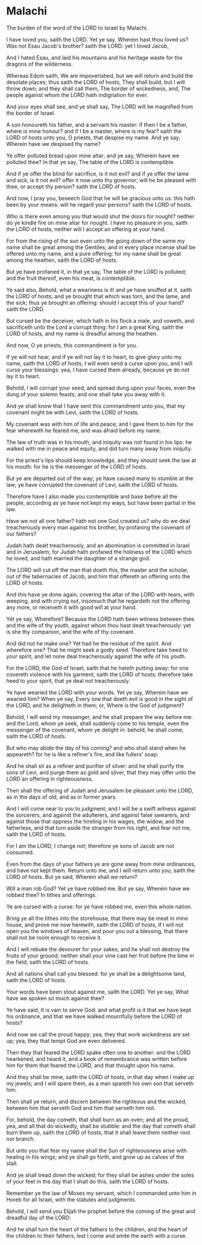 # Malachi

<p id="kjvmal-1:1">The burden of the word of the LORD to Israel by Malachi.</p>

<p id="kjvmal-1:2">I have loved you, saith the LORD. Yet ye say, Wherein hast thou loved us? Was not Esau Jacob's brother? saith the LORD: yet I loved Jacob,</p>

<p id="kjvmal-1:3">And I hated Esau, and laid his mountains and his heritage waste for the dragons of the wilderness.</p>

<p id="kjvmal-1:4">Whereas Edom saith, We are impoverished, but we will return and build the desolate places; thus saith the LORD of hosts, They shall build, but I will throw down; and they shall call them, The border of wickedness, and, The people against whom the LORD hath indignation for ever.</p>

<p id="kjvmal-1:5">And your eyes shall see, and ye shall say, The LORD will be magnified from the border of Israel.</p>

<p id="kjvmal-1:6">A son honoureth his father, and a servant his master: if then I be a father, where is mine honour? and if I be a master, where is my fear? saith the LORD of hosts unto you, O priests, that despise my name. And ye say, Wherein have we despised thy name?</p>

<p id="kjvmal-1:7">Ye offer polluted bread upon mine altar; and ye say, Wherein have we polluted thee? In that ye say, The table of the LORD is contemptible.</p>

<p id="kjvmal-1:8">And if ye offer the blind for sacrifice, is it not evil? and if ye offer the lame and sick, is it not evil? offer it now unto thy governor; will he be pleased with thee, or accept thy person? saith the LORD of hosts.</p>

<p id="kjvmal-1:9">And now, I pray you, beseech God that he will be gracious unto us: this hath been by your means: will he regard your persons? saith the LORD of hosts.</p>

<p id="kjvmal-1:10">Who is there even among you that would shut the doors for nought? neither do ye kindle fire on mine altar for nought. I have no pleasure in you, saith the LORD of hosts, neither will I accept an offering at your hand.</p>

<p id="kjvmal-1:11">For from the rising of the sun even unto the going down of the same my name shall be great among the Gentiles; and in every place incense shall be offered unto my name, and a pure offering: for my name shall be great among the heathen, saith the LORD of hosts.</p>

<p id="kjvmal-1:12">But ye have profaned it, in that ye say, The table of the LORD is polluted; and the fruit thereof, even his meat, is contemptible.</p>

<p id="kjvmal-1:13">Ye said also, Behold, what a weariness is it! and ye have snuffed at it, saith the LORD of hosts; and ye brought that which was torn, and the lame, and the sick; thus ye brought an offering: should I accept this of your hand? saith the LORD.</p>

<p id="kjvmal-1:14">But cursed be the deceiver, which hath in his flock a male, and voweth, and sacrificeth unto the Lord a corrupt thing: for I am a great King, saith the LORD of hosts, and my name is dreadful among the heathen.</p>

<p id="kjvmal-2:1">And now, O ye priests, this commandment is for you.</p>

<p id="kjvmal-2:2">If ye will not hear, and if ye will not lay it to heart, to give glory unto my name, saith the LORD of hosts, I will even send a curse upon you, and I will curse your blessings: yea, I have cursed them already, because ye do not lay it to heart.</p>

<p id="kjvmal-2:3">Behold, I will corrupt your seed, and spread dung upon your faces, even the dung of your solemn feasts; and one shall take you away with it.</p>

<p id="kjvmal-2:4">And ye shall know that I have sent this commandment unto you, that my covenant might be with Levi, saith the LORD of hosts.</p>

<p id="kjvmal-2:5">My covenant was with him of life and peace; and I gave them to him for the fear wherewith he feared me, and was afraid before my name.</p>

<p id="kjvmal-2:6">The law of truth was in his mouth, and iniquity was not found in his lips: he walked with me in peace and equity, and did turn many away from iniquity.</p>

<p id="kjvmal-2:7">For the priest's lips should keep knowledge, and they should seek the law at his mouth: for he is the messenger of the LORD of hosts.</p>

<p id="kjvmal-2:8">But ye are departed out of the way; ye have caused many to stumble at the law; ye have corrupted the covenant of Levi, saith the LORD of hosts.</p>

<p id="kjvmal-2:9">Therefore have I also made you contemptible and base before all the people, according as ye have not kept my ways, but have been partial in the law.</p>

<p id="kjvmal-2:10">Have we not all one father? hath not one God created us? why do we deal treacherously every man against his brother, by profaning the covenant of our fathers?</p>

<p id="kjvmal-2:11">Judah hath dealt treacherously, and an abomination is committed in Israel and in Jerusalem; for Judah hath profaned the holiness of the LORD which he loved, and hath married the daughter of a strange god.</p>

<p id="kjvmal-2:12">The LORD will cut off the man that doeth this, the master and the scholar, out of the tabernacles of Jacob, and him that offereth an offering unto the LORD of hosts.</p>

<p id="kjvmal-2:13">And this have ye done again, covering the altar of the LORD with tears, with weeping, and with crying out, insomuch that he regardeth not the offering any more, or receiveth it with good will at your hand.</p>

<p id="kjvmal-2:14">Yet ye say, Wherefore? Because the LORD hath been witness between thee and the wife of thy youth, against whom thou hast dealt treacherously: yet is she thy companion, and the wife of thy covenant.</p>

<p id="kjvmal-2:15">And did not he make one? Yet had he the residue of the spirit. And wherefore one? That he might seek a godly seed. Therefore take heed to your spirit, and let none deal treacherously against the wife of his youth.</p>

<p id="kjvmal-2:16">For the LORD, the God of Israel, saith that he hateth putting away: for one covereth violence with his garment, saith the LORD of hosts: therefore take heed to your spirit, that ye deal not treacherously.</p>

<p id="kjvmal-2:17">Ye have wearied the LORD with your words. Yet ye say, Wherein have we wearied him? When ye say, Every one that doeth evil is good in the sight of the LORD, and he delighteth in them; or, Where is the God of judgment?</p>

<p id="kjvmal-3:1">Behold, I will send my messenger, and he shall prepare the way before me: and the Lord, whom ye seek, shall suddenly come to his temple, even the messenger of the covenant, whom ye delight in: behold, he shall come, saith the LORD of hosts.</p>

<p id="kjvmal-3:2">But who may abide the day of his coming? and who shall stand when he appeareth? for he is like a refiner's fire, and like fullers' soap:</p>

<p id="kjvmal-3:3">And he shall sit as a refiner and purifier of silver: and he shall purify the sons of Levi, and purge them as gold and silver, that they may offer unto the LORD an offering in righteousness.</p>

<p id="kjvmal-3:4">Then shall the offering of Judah and Jerusalem be pleasant unto the LORD, as in the days of old, and as in former years.</p>

<p id="kjvmal-3:5">And I will come near to you to judgment; and I will be a swift witness against the sorcerers, and against the adulterers, and against false swearers, and against those that oppress the hireling in his wages, the widow, and the fatherless, and that turn aside the stranger from his right, and fear not me, saith the LORD of hosts.</p>

<p id="kjvmal-3:6">For I am the LORD, I change not; therefore ye sons of Jacob are not consumed.</p>

<p id="kjvmal-3:7">Even from the days of your fathers ye are gone away from mine ordinances, and have not kept them. Return unto me, and I will return unto you, saith the LORD of hosts. But ye said, Wherein shall we return?</p>

<p id="kjvmal-3:8">Will a man rob God? Yet ye have robbed me. But ye say, Wherein have we robbed thee? In tithes and offerings.</p>

<p id="kjvmal-3:9">Ye are cursed with a curse: for ye have robbed me, even this whole nation.</p>

<p id="kjvmal-3:10">Bring ye all the tithes into the storehouse, that there may be meat in mine house, and prove me now herewith, saith the LORD of hosts, if I will not open you the windows of heaven, and pour you out a blessing, that there shall not be room enough to receive it.</p>

<p id="kjvmal-3:11">And I will rebuke the devourer for your sakes, and he shall not destroy the fruits of your ground; neither shall your vine cast her fruit before the time in the field, saith the LORD of hosts.</p>

<p id="kjvmal-3:12">And all nations shall call you blessed: for ye shall be a delightsome land, saith the LORD of hosts.</p>

<p id="kjvmal-3:13">Your words have been stout against me, saith the LORD. Yet ye say, What have we spoken so much against thee?</p>

<p id="kjvmal-3:14">Ye have said, It is vain to serve God: and what profit is it that we have kept his ordinance, and that we have walked mournfully before the LORD of hosts?</p>

<p id="kjvmal-3:15">And now we call the proud happy; yea, they that work wickedness are set up; yea, they that tempt God are even delivered.</p>

<p id="kjvmal-3:16">Then they that feared the LORD spake often one to another: and the LORD hearkened, and heard it, and a book of remembrance was written before him for them that feared the LORD, and that thought upon his name.</p>

<p id="kjvmal-3:17">And they shall be mine, saith the LORD of hosts, in that day when I make up my jewels; and I will spare them, as a man spareth his own son that serveth him.</p>

<p id="kjvmal-3:18">Then shall ye return, and discern between the righteous and the wicked, between him that serveth God and him that serveth him not.</p>

<p id="kjvmal-4:1">For, behold, the day cometh, that shall burn as an oven; and all the proud, yea, and all that do wickedly, shall be stubble: and the day that cometh shall burn them up, saith the LORD of hosts, that it shall leave them neither root nor branch.</p>

<p id="kjvmal-4:2">But unto you that fear my name shall the Sun of righteousness arise with healing in his wings; and ye shall go forth, and grow up as calves of the stall.</p>

<p id="kjvmal-4:3">And ye shall tread down the wicked; for they shall be ashes under the soles of your feet in the day that I shall do this, saith the LORD of hosts.</p>

<p id="kjvmal-4:4">Remember ye the law of Moses my servant, which I commanded unto him in Horeb for all Israel, with the statutes and judgments.</p>

<p id="kjvmal-4:5">Behold, I will send you Elijah the prophet before the coming of the great and dreadful day of the LORD:</p>

<p id="kjvmal-4:6">And he shall turn the heart of the fathers to the children, and the heart of the children to their fathers, lest I come and smite the earth with a curse.</p>

